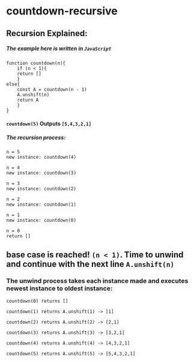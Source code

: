 # countdown-recursive

##  Recursion Explained:

##### The example here is written in `JavaScript`

```
function countdown(n){
	if (n < 1){
	return []
	}
else{
	const A = countdown(n - 1)
	A.unshift(n)
	return A
	}
}
```

#### `countdown(5)` Outputs `[5,4,3,2,1]`

##### The recursion process:

```
n = 5
new instance: countdown(4)

n = 4
new instance: countdown(3)

n = 3
new instance: countdown(2)

n = 2
new instance: countdown(1)

n = 1 
new instance: countdown(0)

n = 0
return []
```

##  base case is reached! `(n < 1)`. Time to unwind and continue with the next line `A.unshift(n)`

### The unwind process takes each instance made and executes newest instance to oldest instance:

```
countdown(0) returns []

countdown(1) returns A.unshift(1) -> [1]

countdown(2) returns A.unshift(2) -> [2,1]

countdown(3) returns A.unshift(3) -> [3,2,1]

countdown(4) returns A.unshift(4) -> [4,3,2,1]

countdown(5) returns A.unshift(5) -> [5,4,3,2,1]
```
